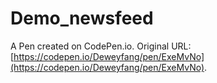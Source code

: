 # Demo_newsfeed

A Pen created on CodePen.io. Original URL: [https://codepen.io/Deweyfang/pen/ExeMvNo](https://codepen.io/Deweyfang/pen/ExeMvNo).

